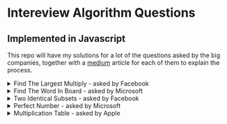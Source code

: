 # Intereview Algorithm Questions 
## Implemented in Javascript

This repo will have my solutions for a lot of the questions asked by the big companies, together with a [medium](http://www.google.com) article for each of them to explain the process. 

<details>
  <summary>Find The Largest Multiply - asked by Facebook</summary>
  <p>
    <blockquote>
        Given a list of integers, return the largest product that can be made by multiplying any three integers.
        For example, if the list is [-10, -10, 5, 2], we should return 500, since that's -10 * -10 * 5.
        You can assume the list has at least three integers.
    </blockquote>
  </p>
  <a href="./findTheLargestMultiply.js">explanation</a>
  <br>
  <a target="_blank" href="https://medium.com/@artium1/interview-question-1-find-the-largest-multiply-ebaa972e23d1">explanation</a>
  <br>
  <br>
</details>

<details>
  <summary>Find The Word In Board - asked by Microsoft</summary>
  <p>
    <blockquote>
    Given a 2D matrix of characters and a target word,
    write a function that returns whether the word can be found
    in the matrix by going left-to-right, or up-to-down.
    For example, given the following matrix:

    [
        ['F', 'A', 'C', 'I'],
        ['O', 'B', 'Q', 'P'],
        ['A', 'N', 'O', 'B'],
        ['M', 'A', 'S', 'S']
    ]

and the target word 'FOAM', you should return true, since it's the leftmost column.
Similarly, given the target word 'MASS', you should return true, since it's the last row.
    </blockquote>
  </p>
    <br>
  <a href="./isWordExistInBoard.js">explanation</a>
  <br>
  <a target="_blank" href="https://medium.com/@artium1/interview-question-2-find-the-word-on-board-bba7756a7677">explanation</a>
  <br>
  <br>
</details>

<details>
  <summary>Two Identical Subsets - asked by Facebook</summary>
  <p>
    <blockquote>
        Given a multiset of integers, return whether it can be partitioned into two subsets whose sums are the same.
        For example, given the multiset {15, 5, 20, 10, 35, 15, 10}, it would return true, since we can split it up into {15, 5, 10, 15, 10} and {20, 35}, which both add up to 55.
        Given the multiset {15, 5, 20, 10, 35}, it would return false, since we can't split it up into two subsets that add up to the same sum.
    </blockquote>
  </p>
  <a href="./twoIdenticalSubsets.js">explanation</a>
  <br>
  <a target="_blank" href="#">explanation</a>
  <br>
  <br>
</details>

<details>
  <summary>Perfect Number - asked by Microsoft</summary>
  <p>
    <blockquote>
        A number is considered perfect if its digits sum up to exactly 10.
        Given a positive integer n, return the n-th perfect number.
        For example, given 1, you should return 19. Given 2, you should return 28.
    </blockquote>
  </p>
  <a href="./isPerfectNumber.js">explanation</a>
  <br>
  <a target="_blank" href="#">explanation</a>
    <br>
    <br>
</details>

<details>
  <summary>Multiplication Table - asked by Apple</summary>
    <p>
    <blockquote>
        Suppose you have a multiplication table that is N by N. That is,
        a 2D array where the value at the i-th row and j-th column is (i + 1) * (j + 1) (if 0-indexed) or i * j (if 1-indexed).
        Given integers N and X, write a function that returns the number of times X appears as a value in an N by N multiplication table.
        For example, given N = 6 and X = 12, you should return 4, since the multiplication table looks like this:

        | 1 |  2 |  3 |  4 |  5 |  6 |
        | 2 |  4 |  6 |  8 | 10 | 12 |
        | 3 |  6 |  9 | 12 | 15 | 18 |
        | 4 |  8 | 12 | 16 | 20 | 24 |
        | 5 | 10 | 15 | 20 | 25 | 30 |
        | 6 | 12 | 18 | 24 | 30 | 36 |
</blockquote>
  </p>
  <a href="./multiplicationTable.js">explanation</a>
  <br>
  <a target="_blank" href="#">explanation</a>
    <br>
    <br>
</details>
